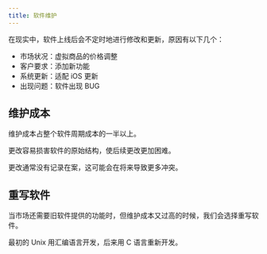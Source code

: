 ```yaml
---
title: 软件维护
---
```


在现实中，软件上线后会不定时地进行修改和更新，原因有以下几个：

- 市场状况：虚拟商品的价格调整
- 客户要求：添加新功能
- 系统更新：适配 iOS 更新
- 出现问题：软件出现 BUG

## 维护成本

维护成本占整个软件周期成本的一半以上。

更改容易损害软件的原始结构，使后续更改更加困难。

更改通常没有记录在案，这可能会在将来导致更多冲突。

## 重写软件

当市场还需要旧软件提供的功能时，但维护成本又过高的时候，我们会选择重写软件。

最初的 Unix 用汇编语言开发，后来用 C 语言重新开发。